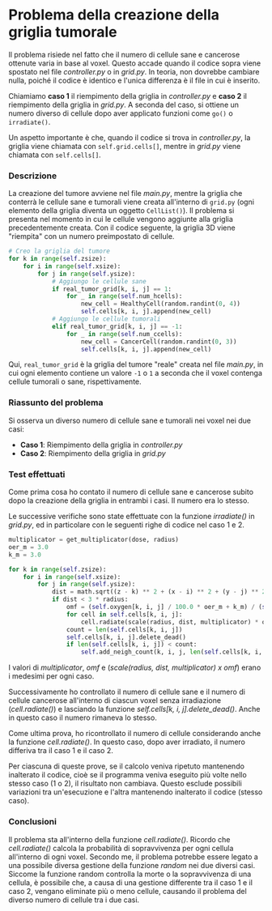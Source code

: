 # Problema della creazione della griglia tumorale

Il problema risiede nel fatto che il numero di cellule sane e cancerose ottenute varia in base al voxel. Questo accade quando il codice sopra viene spostato nel file *controller.py* o in *grid.py*. In teoria, non dovrebbe cambiare nulla, poiché il codice è identico e l'unica differenza è il file in cui è inserito.

Chiamiamo **caso 1** il riempimento della griglia in *controller.py* e **caso 2** il riempimento della griglia in *grid.py*. A seconda del caso, si ottiene un numero diverso di cellule dopo aver applicato funzioni come `go()` o `irradiate()`.

Un aspetto importante è che, quando il codice si trova in *controller.py*, la griglia viene chiamata con `self.grid.cells[]`, mentre in *grid.py* viene chiamata con `self.cells[]`.

### Descrizione

La creazione del tumore avviene nel file *main.py*, mentre la griglia che conterrà le cellule sane e tumorali viene creata all'interno di `grid.py` (ogni elemento della griglia diventa un oggetto `CellList()`). Il problema si presenta nel momento in cui le cellule vengono aggiunte alla griglia precedentemente creata. Con il codice seguente, la griglia 3D viene "riempita" con un numero preimpostato di cellule.

```python
# Creo la griglia del tumore
for k in range(self.zsize):
    for i in range(self.xsize):
        for j in range(self.ysize):
            # Aggiungo le cellule sane
            if real_tumor_grid[k, i, j] == 1:
                for _ in range(self.num_hcells):
                    new_cell = HealthyCell(random.randint(0, 4))
                    self.cells[k, i, j].append(new_cell)
            # Aggiungo le cellule tumorali
            elif real_tumor_grid[k, i, j] == -1:
                for _ in range(self.num_ccells):
                    new_cell = CancerCell(random.randint(0, 3))
                    self.cells[k, i, j].append(new_cell)
```

Qui, `real_tumor_grid` è la griglia del tumore "reale" creata nel file *main.py*, in cui ogni elemento contiene un valore `-1` o `1` a seconda che il voxel contenga cellule tumorali o sane, rispettivamente.

### Riassunto del problema

Si osserva un diverso numero di cellule sane e tumorali nei voxel nei due casi:

- **Caso 1**: Riempimento della griglia in *controller.py*
- **Caso 2**: Riempimento della griglia in *grid.py*

### Test effettuati

Come prima cosa ho contato il numero di cellule sane e cancerose subito dopo la creazione della griglia in entrambi i casi. Il numero era lo stesso.

Le successive verifiche sono state effettuate con la funzione *irradiate()* in *grid.py*, ed in particolare con le seguenti righe di codice nel caso 1 e 2.

```python
multiplicator = get_multiplicator(dose, radius)
oer_m = 3.0
k_m = 3.0

for k in range(self.zsize):
    for i in range(self.xsize):
        for j in range(self.ysize):
            dist = math.sqrt((z - k) ** 2 + (x - i) ** 2 + (y - j) ** 2)
            if dist < 3 * radius:
                omf = (self.oxygen[k, i, j] / 100.0 * oer_m + k_m) / (self.oxygen[k, i, j] / 100.0 + k_m) / oer_m
                for cell in self.cells[k, i, j]:
                    cell.radiate(scale(radius, dist, multiplicator) * omf)
                count = len(self.cells[k, i, j])
                self.cells[k, i, j].delete_dead()
                if len(self.cells[k, i, j]) < count:
                    self.add_neigh_count(k, i, j, len(self.cells[k, i, j]) - count)
```

I valori di *multiplicator*, *omf* e (*scale(radius, dist, multiplicator) x omf*) erano i medesimi per ogni caso.

Successivamente ho controllato il numero di cellule sane e il numero di cellule cancerose all'interno di ciascun voxel senza irradiazione (*cell.radiate()*) e lasciando la funzione *self.cells[k, i, j].delete\_dead()*. Anche in questo caso il numero rimaneva lo stesso.

Come ultima prova, ho ricontrollato il numero di cellule considerando anche la funzione *cell.radiate()*. In questo caso, dopo aver irradiato, il numero differiva tra il caso 1 e il caso 2.

Per ciascuna di queste prove, se il calcolo veniva ripetuto mantenendo inalterato il codice, cioè se il programma veniva eseguito più volte nello stesso caso (1 o 2), il risultato non cambiava. Questo esclude possibili variazioni tra un'esecuzione e l'altra mantenendo inalterato il codice (stesso caso).

### Conclusioni

Il problema sta all'interno della funzione *cell.radiate()*. Ricordo che *cell.radiate()* calcola la probabilità di sopravvivenza per ogni cellula all'interno di ogni voxel. Secondo me, il problema potrebbe essere legato a una possibile diversa gestione della funzione *random* nei due diversi casi. Siccome la funzione random controlla la morte o la sopravvivenza di una cellula, è possibile che, a causa di una gestione differente tra il caso 1 e il caso 2, vengano eliminate più o meno cellule, causando il problema del diverso numero di cellule tra i due casi.


